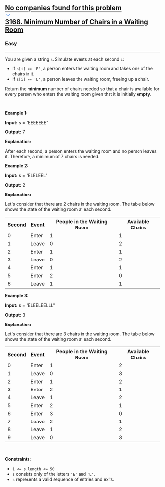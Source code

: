 <h2><a href="https://leetcode.com/problems/minimum-number-of-chairs-in-a-waiting-room/"><div id="big-omega-company-tags"><div id="big-omega-topbar"><div class="companyTagsContainer" style="overflow-x: scroll; flex-wrap: nowrap;"><div class="companyTagsContainer--tag">No companies found for this problem</div></div><div class="companyTagsContainer--chevron"><div><svg version="1.1" id="icon" xmlns="http://www.w3.org/2000/svg" xmlns:xlink="http://www.w3.org/1999/xlink" x="0px" y="0px" viewBox="0 0 32 32" fill="#4087F1" xml:space="preserve" style="width: 20px;"><polygon points="16,22 6,12 7.4,10.6 16,19.2 24.6,10.6 26,12 "></polygon><rect id="_x3C_Transparent_Rectangle_x3E_" class="st0" fill="none" width="32" height="32"></rect></svg></div></div></div></div>3168. Minimum Number of Chairs in a Waiting Room</a></h2><h3>Easy</h3><hr><div><p>You are given a string <code>s</code>. Simulate events at each second <code>i</code>:</p>

<ul>
	<li>If <code>s[i] == 'E'</code>, a person enters the waiting room and takes one of the chairs in it.</li>
	<li>If <code>s[i] == 'L'</code>, a person leaves the waiting room, freeing up a chair.</li>
</ul>

<p>Return the <strong>minimum </strong>number of chairs needed so that a chair is available for every person who enters the waiting room given that it is initially <strong>empty</strong>.</p>

<p>&nbsp;</p>
<p><strong class="example">Example 1:</strong></p>

<div class="example-block">
<p><strong>Input:</strong> <span class="example-io">s = "EEEEEEE"</span></p>

<p><strong>Output:</strong> <span class="example-io">7</span></p>

<p><strong>Explanation:</strong></p>

<p>After each second, a person enters the waiting room and no person leaves it. Therefore, a minimum of 7 chairs is needed.</p>
</div>

<p><strong class="example">Example 2:</strong></p>

<div class="example-block">
<p><strong>Input:</strong> <span class="example-io">s = "ELELEEL"</span></p>

<p><strong>Output:</strong> <span class="example-io">2</span></p>

<p><strong>Explanation:</strong></p>

<p>Let's consider that there are 2 chairs in the waiting room. The table below shows the state of the waiting room at each second.</p>
</div>

<table>
	<tbody>
		<tr>
			<th>Second</th>
			<th>Event</th>
			<th>People in the Waiting Room</th>
			<th>Available Chairs</th>
		</tr>
		<tr>
			<td>0</td>
			<td>Enter</td>
			<td>1</td>
			<td>1</td>
		</tr>
		<tr>
			<td>1</td>
			<td>Leave</td>
			<td>0</td>
			<td>2</td>
		</tr>
		<tr>
			<td>2</td>
			<td>Enter</td>
			<td>1</td>
			<td>1</td>
		</tr>
		<tr>
			<td>3</td>
			<td>Leave</td>
			<td>0</td>
			<td>2</td>
		</tr>
		<tr>
			<td>4</td>
			<td>Enter</td>
			<td>1</td>
			<td>1</td>
		</tr>
		<tr>
			<td>5</td>
			<td>Enter</td>
			<td>2</td>
			<td>0</td>
		</tr>
		<tr>
			<td>6</td>
			<td>Leave</td>
			<td>1</td>
			<td>1</td>
		</tr>
	</tbody>
</table>

<p><strong class="example">Example 3:</strong></p>

<div class="example-block">
<p><strong>Input:</strong> <span class="example-io">s = "ELEELEELLL"</span></p>

<p><strong>Output:</strong> <span class="example-io">3</span></p>

<p><strong>Explanation:</strong></p>

<p>Let's consider that there are 3 chairs in the waiting room. The table below shows the state of the waiting room at each second.</p>
</div>

<table>
	<tbody>
		<tr>
			<th>Second</th>
			<th>Event</th>
			<th>People in the Waiting Room</th>
			<th>Available Chairs</th>
		</tr>
		<tr>
			<td>0</td>
			<td>Enter</td>
			<td>1</td>
			<td>2</td>
		</tr>
		<tr>
			<td>1</td>
			<td>Leave</td>
			<td>0</td>
			<td>3</td>
		</tr>
		<tr>
			<td>2</td>
			<td>Enter</td>
			<td>1</td>
			<td>2</td>
		</tr>
		<tr>
			<td>3</td>
			<td>Enter</td>
			<td>2</td>
			<td>1</td>
		</tr>
		<tr>
			<td>4</td>
			<td>Leave</td>
			<td>1</td>
			<td>2</td>
		</tr>
		<tr>
			<td>5</td>
			<td>Enter</td>
			<td>2</td>
			<td>1</td>
		</tr>
		<tr>
			<td>6</td>
			<td>Enter</td>
			<td>3</td>
			<td>0</td>
		</tr>
		<tr>
			<td>7</td>
			<td>Leave</td>
			<td>2</td>
			<td>1</td>
		</tr>
		<tr>
			<td>8</td>
			<td>Leave</td>
			<td>1</td>
			<td>2</td>
		</tr>
		<tr>
			<td>9</td>
			<td>Leave</td>
			<td>0</td>
			<td>3</td>
		</tr>
	</tbody>
</table>

<p>&nbsp;</p>
<p><strong>Constraints:</strong></p>

<ul>
	<li><code>1 &lt;= s.length &lt;= 50</code></li>
	<li><code>s</code> consists only of the letters <code>'E'</code> and <code>'L'</code>.</li>
	<li><code>s</code> represents a valid sequence of entries and exits.</li>
</ul>
</div>